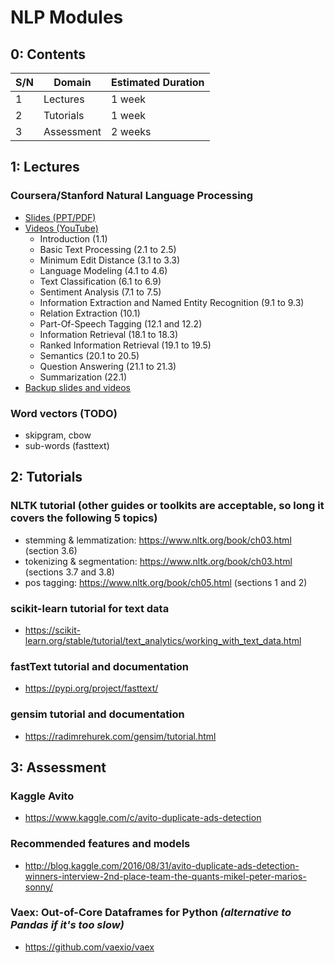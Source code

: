 #   NLP Modules

##  0: Contents
| S/N | Domain     | Estimated Duration |
| --- | ---------- | ------------------ |
| 1   | Lectures   | 1 week             |
| 2   | Tutorials  | 1 week             |
| 3   | Assessment | 2 weeks            |



##  1: Lectures

### Coursera/Stanford Natural Language Processing
*   [Slides (PPT/PDF)](https://web.stanford.edu/~jurafsky/NLPCourseraSlides.html)
*   [Videos (YouTube)](https://www.youtube.com/playlist?list=PLQiyVNMpDLKnZYBTUOlSI9mi9wAErFtFm)
    *   Introduction (1.1)
    *   Basic Text Processing (2.1 to 2.5)
    *   Minimum Edit Distance (3.1 to 3.3)
    *   Language Modeling (4.1 to 4.6)
    *   Text Classification (6.1 to 6.9)
    *   Sentiment Analysis (7.1 to 7.5)
    *   Information Extraction and Named Entity Recognition (9.1 to 9.3)
    *   Relation Extraction (10.1)
    *   Part-Of-Speech Tagging (12.1 and 12.2)
    *   Information Retrieval (18.1 to 18.3)
    *   Ranked Information Retrieval (19.1 to 19.5)
    *   Semantics (20.1 to 20.5)
    *   Question Answering (21.1 to 21.3)
    *   Summarization (22.1)
*   [Backup slides and videos](https://www.dropbox.com/sh/ilgmo8y150kks8n/AABmkqU28KPnD-5fkqxeRJsHa?dl=0)


### Word vectors (TODO)
*   skipgram, cbow
*   sub-words (fasttext)


##  2: Tutorials

### NLTK tutorial (other guides or toolkits are acceptable, so long it covers the following 5 topics)
*   stemming & lemmatization: https://www.nltk.org/book/ch03.html (section 3.6)
*   tokenizing & segmentation: https://www.nltk.org/book/ch03.html (sections 3.7 and 3.8)
*   pos tagging: https://www.nltk.org/book/ch05.html (sections 1 and 2)


### scikit-learn tutorial for text data
*   https://scikit-learn.org/stable/tutorial/text_analytics/working_with_text_data.html


### fastText tutorial and documentation
*   https://pypi.org/project/fasttext/


### gensim tutorial and documentation
*   https://radimrehurek.com/gensim/tutorial.html



##  3: Assessment

### Kaggle Avito
*   https://www.kaggle.com/c/avito-duplicate-ads-detection


### Recommended features and models
*   http://blog.kaggle.com/2016/08/31/avito-duplicate-ads-detection-winners-interview-2nd-place-team-the-quants-mikel-peter-marios-sonny/


### Vaex: Out-of-Core Dataframes for Python *(alternative to Pandas if it's too slow)*
*   https://github.com/vaexio/vaex
